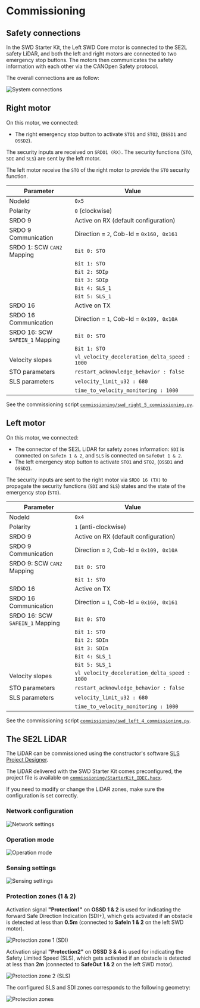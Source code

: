 # Commissioning
## Safety connections
In the SWD Starter Kit, the Left SWD Core motor is connected to the SE2L safety LiDAR, and both the left and right motors are connected to two emergency stop buttons.
The motors then communicates the safety information with each other via the CANOpen Safety protocol.

The overall connections are as follow:

![System connections](figs/safety-connections.png)

## Right motor

On this motor, we connected:

- The right emergency stop button to activate `STO1` and `STO2`, (`OSSD1` and
  `OSSD2`).
 
The security inputs are received on `SRDO1 (RX)`. The security functions (`STO`,
`SDI` and `SLS`) are sent by the left motor.

The left motor receive the `STO` of the right motor to provide the `STO`
security function.

| **Parameter**                   | **Value**                                     |
|---------------------------------|-----------------------------------------------|
| NodeId                          | `0x5`                                         |
| Polarity                        | `0` (clockwise)                               |
| SRDO 9                          | Active on RX (default configuration)          |
| SRDO 9 Communication            | Direction = `2`, Cob-Id = `0x160, 0x161`      |
| SRDO 1: SCW `CAN2` Mapping      | `Bit 0: STO`                                  |
|                                 | `Bit 1: STO`                                  |
|                                 | `Bit 2: SDIp`                                 |
|                                 | `Bit 3: SDIp`                                 |
|                                 | `Bit 4: SLS_1`                                |
|                                 | `Bit 5: SLS_1`                                |
| SRDO 16                         | Active on TX                                  |
| SRDO 16 Communication           | Direction = `1`, Cob-Id = `0x109, 0x10A`      |
| SRDO 16: SCW `SAFEIN_1` Mapping | `Bit 0: STO`                                  |
|                                 | `Bit 1: STO`                                  |
| Velocity slopes                 | `vl_velocity_deceleration_delta_speed : 1000` |
| STO parameters                  | `restart_acknowledge_behavior : false`        |
| SLS parameters                  | `velocity_limit_u32 : 680`                    |
|                                 | `time_to_velocity_monitoring : 1000`          |

See the commissioning script [`commissioning/swd_right_5_commissioning.py`](https://github.com/ezWheelSAS/swd_starter_kit_scripts/blob/main/commissioning/swd_right_5_commissioning.py).

## Left motor

On this motor, we connected:

- The connector of the SE2L LiDAR for safety zones information: `SDI` is
  connected on `SafeIn 1 & 2`, and `SLS` is connected on `SafeOut 1 & 2`.
- The left emergency stop button to activate `STO1` and `STO2`, (`OSSD1` and
  `OSSD2`).

The security inputs are sent to the right motor via `SRDO 16 (TX)` to propagate
the security functions (`SDI` and `SLS`) states and the state of the emergency
stop (`STO`). 

| **Parameter**                   | **Value**                                     |
|---------------------------------|-----------------------------------------------|
| NodeId                          | `0x4`                                         |
| Polarity                        | `1` (anti-clockwise)                          |
| SRDO 9                          | Active on RX (default configuration)          |
| SRDO 9 Communication            | Direction = `2`, Cob-Id = `0x109, 0x10A`      |
| SRDO 9: SCW `CAN2` Mapping      | `Bit 0: STO`                                  |
|                                 | `Bit 1: STO`                                  |
| SRDO 16                         | Active on TX                                  |
| SRDO 16 Communication           | Direction = `1`, Cob-Id = `0x160, 0x161`      |
| SRDO 16: SCW `SAFEIN_1` Mapping | `Bit 0: STO`                                  |
|                                 | `Bit 1: STO`                                  |
|                                 | `Bit 2: SDIn`                                 |
|                                 | `Bit 3: SDIn`                                 |
|                                 | `Bit 4: SLS_1`                                |
|                                 | `Bit 5: SLS_1`                                |
| Velocity slopes                 | `vl_velocity_deceleration_delta_speed : 1000` |
| STO parameters                  | `restart_acknowledge_behavior : false`        |
| SLS parameters                  | `velocity_limit_u32 : 680`                    |
|                                 | `time_to_velocity_monitoring : 1000`          |

See the commissioning script [`commissioning/swd_left_4_commissioning.py`](https://github.com/ezWheelSAS/swd_starter_kit_scripts/blob/main/commissioning/swd_left_4_commissioning.py).

## The SE2L LiDAR
The LiDAR can be commissioned using the constructor's software [SLS Project Designer](https://us.idec.com/idec-us/en/USD/Software-SLS-Project-Designer).

The LiDAR delivered with the SWD Starter Kit comes preconfigured, the project file is available on [`commissioning/StarterKit_IDEC.hucx`](https://github.com/ezWheelSAS/swd_starter_kit_scripts/blob/main/commissioning/StarterKit_IDEC.hucx).


If you need to modify or change the LiDAR zones, make sure the configuration is set correctly.

### Network configuration
![Network settings](figs/idec-1.png)

### Operation mode
![Operation mode](figs/idec-2.png)

### Sensing settings
![Sensing settings](figs/idec-3.png)

### Protection zones (1 & 2)
Activation signal **"Protection1"** on **OSSD 1 & 2** is used for indicating the forward Safe Direction Indication (SDI+), which gets activated if an obstacle is detected at less than **0.5m** (connected to **SafeIn 1 & 2** on the left SWD motor).

![Protection zone 1 (SDI)](figs/idec-4.png)

Activation signal **"Protection2"** on **OSSD 3 & 4** is used for indicating the Safety Limited Speed (SLS), which gets activated if an obstacle is detected at less than **2m** (connected to **SafeOut 1 & 2** on the left SWD motor).

![Protection zone 2 (SLS)](figs/idec-5.png)

The configured SLS and SDI zones corresponds to the following geometry:

![Protection zones](figs/idec-6.png)
